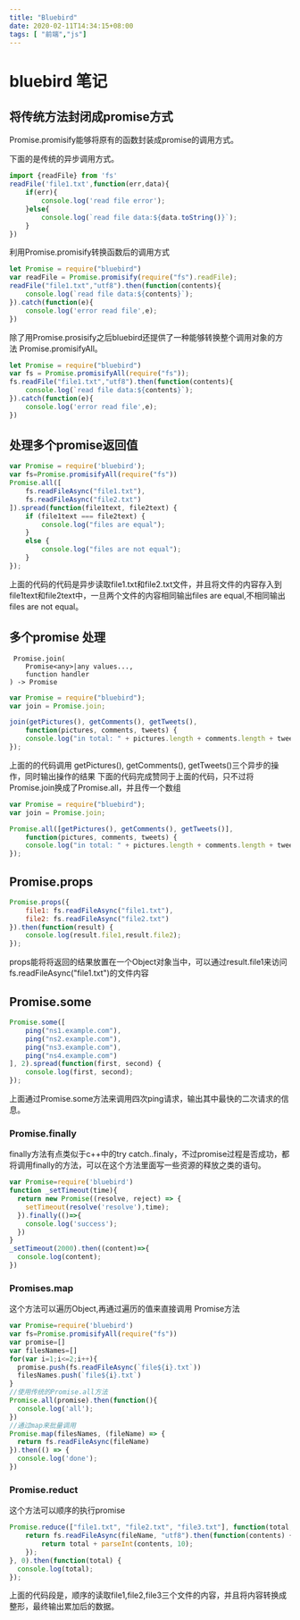 ```yaml
---
title: "Bluebird"
date: 2020-02-11T14:34:15+08:00
tags: [ "前端","js"]
---
```


# bluebird 笔记

## 将传统方法封闭成promise方式

 Promise.promisify能够将原有的函数封装成promise的调用方式。

 下面的是传统的异步调用方式。
``` javascript
import {readFile} from 'fs'
readFile('file1.txt',function(err,data){
    if(err){
        console.log('read file error');
    }else{
        console.log(`read file data:${data.toString()}`);
    }
})
```

利用Promise.promisify转换函数后的调用方式

```js
let Promise = require("bluebird")
var readFile = Promise.promisify(require("fs").readFile);
readFile("file1.txt","utf8").then(function(contents){
    console.log(`read file data:${contents}`);
}).catch(function(e){
    console.log('error read file',e);
})
```

除了用Promise.prosisify之后bluebird还提供了一种能够转换整个调用对象的方法 Promise.promisifyAll。

```js
let Promise = require("bluebird")
var fs = Promise.promisifyAll(require("fs"));
fs.readFile("file1.txt","utf8").then(function(contents){
    console.log(`read file data:${contents}`);
}).catch(function(e){
    console.log('error read file',e);
})
```

## 处理多个promise返回值

```javascript
var Promise = require('bluebird');
var fs=Promise.promisifyAll(require("fs"))
Promise.all([
    fs.readFileAsync("file1.txt"),
    fs.readFileAsync("file2.txt")
]).spread(function(file1text, file2text) {
    if (file1text === file2text) {
        console.log("files are equal");
    }
    else {
        console.log("files are not equal");
    }
});
```

上面的代码的代码是异步读取file1.txt和file2.txt文件，并且将文件的内容存入到file1text和file2text中，一旦两个文件的内容相同输出files are equal,不相同输出files are not equal。

## 多个promise 处理
``` 
 Promise.join(
    Promise<any>|any values...,
    function handler
) -> Promise
```

```js
var Promise = require("bluebird");
var join = Promise.join;

join(getPictures(), getComments(), getTweets(),
    function(pictures, comments, tweets) {
    console.log("in total: " + pictures.length + comments.length + tweets.length);
});
```

上面的的代码调用 getPictures(), getComments(), getTweets()三个异步的操作，同时输出操作的结果
下面的代码完成赞同于上面的代码，只不过将Promise.join换成了Promise.all，并且传一个数组

```js
var Promise = require("bluebird");
var join = Promise.join;

Promise.all([getPictures(), getComments(), getTweets()],
    function(pictures, comments, tweets) {
    console.log("in total: " + pictures.length + comments.length + tweets.length);
});
```

## Promise.props

```js
Promise.props({
    file1: fs.readFileAsync("file1.txt"),
    file2: fs.readFileAsync("file2.txt")
}).then(function(result) {
    console.log(result.file1,result.file2);
});
```

props能将将返回的结果放置在一个Object对象当中，可以通过result.file1来访问fs.readFileAsync("file1.txt")的文件内容

## Promise.some

```js
Promise.some([
    ping("ns1.example.com"),
    ping("ns2.example.com"),
    ping("ns3.example.com"),
    ping("ns4.example.com")
], 2).spread(function(first, second) {
    console.log(first, second);
});
```

上面通过Promise.some方法来调用四次ping请求，输出其中最快的二次请求的信息。

### Promise.finally

finally方法有点类似于c++中的try catch..finaly，不过promise过程是否成功，都将调用finally的方法，可以在这个方法里面写一些资源的释放之类的语句。

```javascript
var Promise=require('bluebird')
function _setTimeout(time){
  return new Promise((resolve, reject) => {
    setTimeout(resolve('resolve'),time);
  }).finally(()=>{
    console.log('success');
  })
}
_setTimeout(2000).then((content)=>{
  console.log(content);
})
```

### Promises.map

这个方法可以遍历Object,再通过遍历的值来直接调用 Promise方法



```js
var Promise=require('bluebird')
var fs=Promise.promisifyAll(require("fs"))
var promise=[]
var filesNames=[]
for(var i=1;i<=2;i++){
  promise.push(fs.readFileAsync(`file${i}.txt`))
  filesNames.push(`file${i}.txt`)
}
//使用传统的Promise.all方法
Promise.all(promise).then(function(){
  console.log('all');
})
//通过map来批量调用
Promise.map(filesNames, (fileName) => {
  return fs.readFileAsync(fileName)
}).then(() => {
  console.log('done');
})
```

### Promise.reduct

这个方法可以顺序的执行promise

```js
Promise.reduce(["file1.txt", "file2.txt", "file3.txt"], function(total, fileName) {
    return fs.readFileAsync(fileName, "utf8").then(function(contents) {
        return total + parseInt(contents, 10);
    });
}, 0).then(function(total) {
  console.log(total);
});
```

上面的代码段是，顺序的读取file1,file2,file3三个文件的内容，并且将内容转换成整形，最终输出累加后的数据。